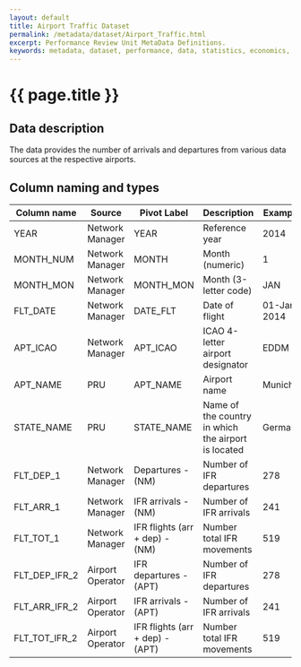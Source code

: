 ```yaml
---
layout: default
title: Airport Traffic Dataset
permalink: /metadata/dataset/Airport_Traffic.html
excerpt: Performance Review Unit MetaData Definitions.
keywords: metadata, dataset, performance, data, statistics, economics, air transport, flights, europe, cost efficiency
---
```

# {{ page.title }}

## Data description
The data provides the number of arrivals and departures from various data sources at the respective airports.

## Column naming and types

| Column name   | Source           | Pivot Label                     | Description                                         | Example    |
|---------------|------------------|---------------------------------|-----------------------------------------------------|------------|
| YEAR          | Network Manager  | YEAR                            | Reference year                                      | 2014       |
| MONTH_NUM     | Network Manager  | MONTH                           | Month (numeric)                                     | 1          |
| MONTH_MON     | Network Manager  | MONTH_MON                       | Month (3-letter code)                               | JAN        |
| FLT_DATE      | Network Manager  | DATE_FLT                        | Date of flight                                      | 01-Jan-2014|
| APT_ICAO      | Network Manager  | APT_ICAO                        | ICAO 4-letter airport designator                    | EDDM       |
| APT_NAME      | PRU              | APT_NAME                        | Airport name                                        | Munich     |
| STATE_NAME    | PRU              | STATE_NAME                      | Name of the country in which the airport is located | Germany    |
| FLT_DEP_1     | Network Manager  | Departures - (NM)               | Number of IFR departures                            | 278        |
| FLT_ARR_1     | Network Manager  | IFR arrivals - (NM)             | Number of IFR arrivals                              | 241        |
| FLT_TOT_1     | Network Manager  | IFR flights (arr + dep) - (NM)  | Number total IFR movements                          | 519        |
| FLT_DEP_IFR_2 | Airport Operator | IFR departures - (APT)          | Number of IFR departures                            | 278        |
| FLT_ARR_IFR_2 | Airport Operator | IFR arrivals - (APT)            | Number of IFR arrivals                              | 241        |
| FLT_TOT_IFR_2 | Airport Operator | IFR flights (arr + dep) - (APT) | Number total IFR movements                          | 519        |
